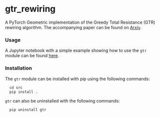 # gtr_rewiring
A PyTorch Geometric implementation of the Greedy Total Resistance (GTR) rewiring algorithm. The accompanying paper can be found on [Arxiv](https://arxiv.org/abs/2302.06835).  


### Usage

A Jupyter notebook with a simple example showing how to use the `gtr` module can be found [here](src/example.ipynb).

### Installation 
The `gtr` module can be installed with pip using the following commands:
```
  cd src
  pip install .
```
`gtr` can also be uninstalled with the following commands:
```
  pip uninstall gtr
```
